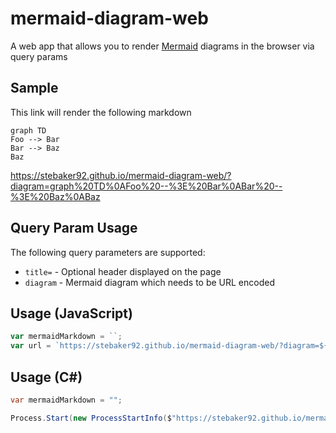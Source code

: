 # mermaid-diagram-web
A web app that allows you to render [Mermaid](https://mermaid-js.github.io/mermaid/#/) diagrams in the browser via query params

## Sample
This link will render the following markdown
```
graph TD
Foo --> Bar
Bar --> Baz
Baz
```
https://stebaker92.github.io/mermaid-diagram-web/?diagram=graph%20TD%0AFoo%20--%3E%20Bar%0ABar%20--%3E%20Baz%0ABaz

## Query Param Usage
The following query parameters are supported:

- `title=` - Optional header displayed on the page
- `diagram` - Mermaid diagram which needs to be URL encoded


## Usage (JavaScript)
```js
var mermaidMarkdown = ``;
var url = `https://stebaker92.github.io/mermaid-diagram-web/?diagram=${encodeURI(mermaidMarkdown)}`;
```

## Usage (C#)
```csharp
var mermaidMarkdown = "";

Process.Start(new ProcessStartInfo($"https://stebaker92.github.io/mermaid-diagram-web/?title=My Diagram&diagram={HttpUtility.UrlEncode(mermaidMarkdown)}") { UseShellExecute = true });
```
